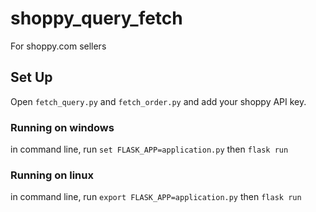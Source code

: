 # shoppy_query_fetch
For shoppy.com sellers

## Set Up
Open `fetch_query.py` and `fetch_order.py` and add your shoppy API key.

### Running on windows
in command line, run `set FLASK_APP=application.py` then `flask run`

### Running on linux
in command line, run `export FLASK_APP=application.py` then `flask run`